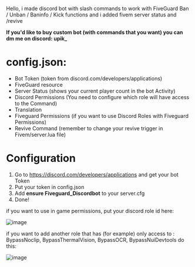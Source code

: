 Hello, i made discord bot with slash commands to work with FiveGuard Ban / Unban / Baninfo / Kick functions and i added fivem server status and /revive

<b>If you'd like to buy custom bot (with commands that you want) you can dm me on discord: upik_</b>

# config.json:

- Bot Token (token from discord.com/developers/applications)
- FiveGuard resource
- Server Status (shows your current player count in the bot Activity)
- Discord Permissions (You need to configure which role will have access to the Command)
- Translation
- Fiveguard Permissions (if you want to use Discord Roles with Fiveguard Permissions)
- Revive Command (remember to change your revive trigger in Fivem/server.lua file)

# Configuration

1. Go to https://discord.com/developers/applications and get your bot Token
2. Put your token in config.json
3. Add <b>ensure Fiveguard_Discordbot</b> to your server.cfg
4. Done!

if you want to use in game permissions, put your discord role id here:

![image](https://github.com/Upikk/Fiveguard_Discordbot/assets/96323919/024d6e3c-806c-43c4-8b03-2386714682a7)

if you want to add another role that has (for example) only access to : BypassNoclip, BypassThermalVision, BypassOCR, BypassNuiDevtools do this:

![image](https://github.com/Upikk/Fiveguard_Discordbot/assets/96323919/2c81513f-e593-47b5-a760-819db1fff203)

